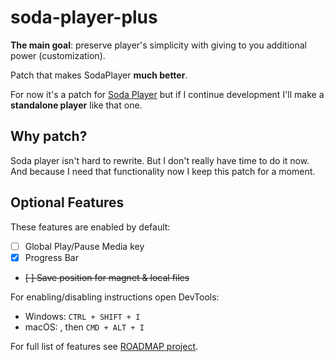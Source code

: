 # soda-player-plus

**The main goal**: preserve player's simplicity with giving to you additional power (customization).

Patch that makes SodaPlayer **much better**.

For now it's a patch for [Soda Player](https://www.sodaplayer.com/) but if I continue development I'll make a **standalone player** like that one.

## Why patch?

Soda player isn't hard to rewrite. But I don't really have time to do it now. And because I need that functionality now I keep this patch for a moment.

<!-- - upgraded electron to latest version :fire: -->
<!-- - upgraded mpv (internal player itself) to latest version :fire::fire::fire: -->
<!-- - add save position and a lot of keyboard bindnings -->
<!-- - client redesign ... -->

## Optional Features

These features are enabled by default:

- [ ] Global Play/Pause Media key
- [x] Progress Bar
- ~~[ ] Save position for magnet & local files~~

For enabling/disabling instructions open DevTools:

- Windows: `CTRL + SHIFT + I`
- macOS: <!-- `CMD + ALT + SHIFT + D` -->, then `CMD + ALT + I`

For full list of features see [ROADMAP project](https://github.com/zardoy/soda-player-plus/projects/1).
